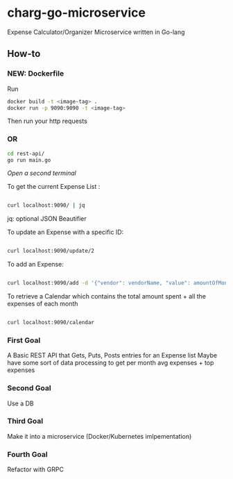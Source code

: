 # charg-go-microservice
Expense Calculator/Organizer Microservice written in Go-lang


## How-to

### NEW: Dockerfile

Run 

```sh
docker build -t <image-tag> .
docker run -p 9090:9090 -t <image-tag>
```
Then run your http requests

### OR

```sh
cd rest-api/
go run main.go
```

*Open a second terminal*

To get the current Expense List :

```sh

curl localhost:9090/ | jq 

```
jq: optional JSON Beautifier


To update an Expense with a specific ID:

```sh

curl localhost:9090/update/2

```


To add an Expense:

```sh

curl localhost:9090/add -d '{"vendor": vendorName, "value": amountOfMoney}'

```

To retrieve a Calendar which contains the total amount spent + all the expenses of each month

```sh

curl localhost:9090/calendar 

```


### First Goal 

A Basic REST API that Gets, Puts, Posts entries for an Expense list
Maybe have some sort of data processing to get per month avg expenses + top expenses

### Second Goal

Use a DB

### Third Goal 

Make it into a microservice (Docker/Kubernetes imlpementation)

### Fourth Goal

Refactor with GRPC